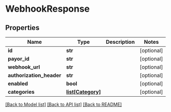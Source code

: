 # WebhookResponse

## Properties
Name | Type | Description | Notes
------------ | ------------- | ------------- | -------------
**id** | **str** |  | [optional] 
**payor_id** | **str** |  | [optional] 
**webhook_url** | **str** |  | [optional] 
**authorization_header** | **str** |  | [optional] 
**enabled** | **bool** |  | [optional] 
**categories** | [**list[Category]**](Category.md) |  | [optional] 

[[Back to Model list]](../README.md#documentation-for-models) [[Back to API list]](../README.md#documentation-for-api-endpoints) [[Back to README]](../README.md)


